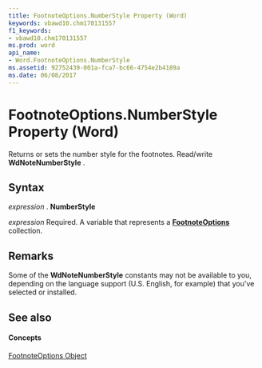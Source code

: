 ```yaml
---
title: FootnoteOptions.NumberStyle Property (Word)
keywords: vbawd10.chm170131557
f1_keywords:
- vbawd10.chm170131557
ms.prod: word
api_name:
- Word.FootnoteOptions.NumberStyle
ms.assetid: 92752439-001a-fca7-bc66-4754e2b4189a
ms.date: 06/08/2017
---
```



# FootnoteOptions.NumberStyle Property (Word)

Returns or sets the number style for the footnotes. Read/write  **WdNoteNumberStyle** .


## Syntax

 _expression_ . **NumberStyle**

 _expression_ Required. A variable that represents a **[FootnoteOptions](Word.FootnoteOptions.md)** collection.


## Remarks

Some of the  **WdNoteNumberStyle** constants may not be available to you, depending on the language support (U.S. English, for example) that you've selected or installed.


## See also


#### Concepts


[FootnoteOptions Object](Word.FootnoteOptions.md)

